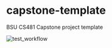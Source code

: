 # capstone-template
BSU CS481 Capstone project template

![test_workflow](https://github.com/cs481-ekh/f24-chatgpt/actions/workflows/ci.yml/badge.svg)
